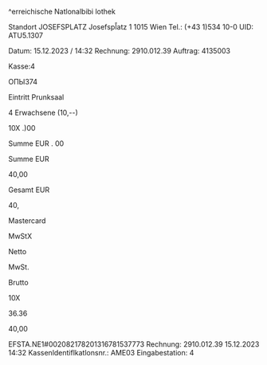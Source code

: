^erreichische Natlonalbibi lothek

Standort JOSEFSPLATZ
Josefspاًatz 1
1015 Wien
Tel.: (+43 1)534 10-0
UID: ATU5.1307

Datum: 15.12.2023 / 14:32
Rechnung: 2910.012.39
Auftrag: 4135003

Kasse:4

ОПЫ374

Eintritt Prunksaal

4 Erwachsene (10,--)

10X
.)00

Summe EUR . 00

Summe EUR

40,00

Gesamt EUR

40,

Mastercard

MwStX

Netto

MwSt.

Brutto

10X

36.36

40,00

EFSTA.NE1#002082178201316781537773
Rechnung: 2910.012.39
15.12.2023 14:32
Kassenldentiflkatlonsnr.: ΑΜΕ03
Eingabestation: 4

